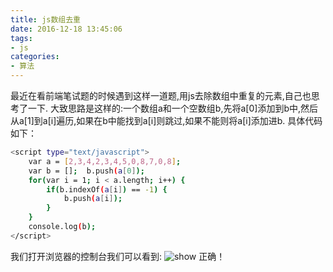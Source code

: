 ```yaml
---
title: js数组去重
date: 2016-12-18 13:45:06
tags:
- js
categories:
- 算法
---
```


最近在看前端笔试题的时候遇到这样一道题,用js去除数组中重复的元素,自己也思考了一下.
大致思路是这样的:一个数组a和一个空数组b,先将a[0]添加到b中,然后从a[1]到a[i]遍历,如果在b中能找到a[i]则跳过,如果不能则将a[i]添加进b.
具体代码如下：
```bash
<script type="text/javascript">  
    var a = [2,3,4,2,3,4,5,0,8,7,0,8];  
    var b = [];  b.push(a[0]);  
    for(var i = 1; i < a.length; i++) {    
        if(b.indexOf(a[i]) == -1) {      
            b.push(a[i]);   
        }
    }
    console.log(b);
</script>
```
我们打开浏览器的控制台我们可以看到:
![show](http://oj171eydn.bkt.clouddn.com/show12.png)
正确！
